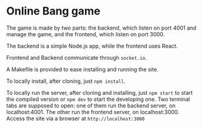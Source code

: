 # Online Bang game
The game is made by two parts: the backend, which listen on port 4001 and manage the game, and the frontend, which listen on port 3000.

The backend is a simple Node.js app, while the frontend uses React.

Frontend and Backend communicate through `socket.io`.

A Makefile is provided to ease installing and running the site.

To locally install, after cloning, just `npm install`.

To locally run the server, after cloning and installing, just `npm start` to start the compiled version or `npm dev` to start the developing one. Two terminal tabs are supposed to open: one of them run the backend server, on localhost:4001. The other run the frontend server, on localhost:3000. Access the site via a browser at `http://localhost:3000`

